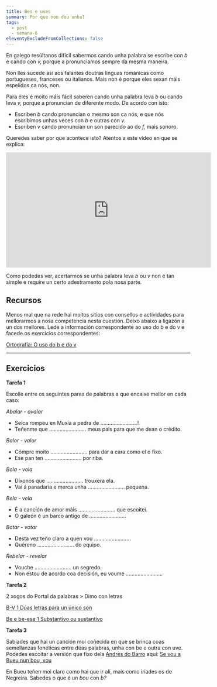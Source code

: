 ```yaml
---
title: Bes e uves
summary: Por que non dou unha?
tags:
  - post
  - semana-6
eleventyExcludeFromCollections: false
---
```

En galego resúltanos difícil sabermos cando unha palabra se escribe con *b* e cando con *v,* porque a pronunciamos sempre da mesma maneira. 

Non lles sucede así aos falantes doutras linguas románicas como portugueses, franceses ou italianos. Mais non é porque eles sexan máis espelidos ca nós, non.

Para eles é moito máis fácil saberen cando unha palabra leva *b* ou cando leva *v,* porque a pronuncian de diferente modo. De acordo con isto:

* Escriben *b* cando pronuncian o mesmo son ca nós, e que nós escribimos unhas veces con *b* e outras con *v.*
* Escriben *v* cando pronuncian un son parecido ao do *f,* mais sonoro. 

Queredes saber por que acontece isto? Atentos a este vídeo en que se explica:

<iframe width="560" height="315" src="https://www.youtube.com/embed/8O_K3bGuLsI" frameborder="0" allow="accelerometer; autoplay; encrypted-media; gyroscope; picture-in-picture" allowfullscreen></iframe>

Como podedes ver, acertarmos se unha palabra leva *b* ou *v* non é tan simple e require un certo adestramento pola nosa parte. 

## Recursos

Menos mal que na rede hai moitos sitios con consellos e actividades para mellorarmos a nosa competencia nesta cuestión. Deixo abaixo a ligazón a un dos mellores. Lede a información correspondente ao uso do b e do v e facede os exercicios correspondentes:

[Ortografía: O uso do b e do v](http://cotovia.org/proxecto/ort/ort_ud3_01.html?orix=ort&tema=ort_ud3_01.html)

[](https://www.edu.xunta.gal/espazoAbalar/sites/espazoAbalar/files/datos/1326967726/contido/ortografia/ortografia/o_uso_do_bv.html)

- - -

## Exercicios


**Tarefa 1**

Escolle entre os seguintes pares de palabras a que encaixe mellor en cada caso:

*Abalar - avalar*

* Seica rompeu en Muxía a pedra de .........................!
* Teñenme que ......................... meus pais para que me dean o crédito.

*Balor - valor*

* Cómpre moito ......................... para dar a cara como el o fixo.
* Ese pan ten ......................... por riba.

*Bola - vola*

* Díxonos que ......................... trouxera ela.
* Vai á panadaría e merca unha  ......................... pequena.

*Bela - vela*

* É a canción de amor máis ......................... que escoitei.
* O galeón é un barco antigo de .........................

*Botar - votar*

* Desta vez teño claro a quen vou  .........................
* Quéreno ......................... do equipo.

*Rebelar - revelar*

* Vouche ......................... un segredo.
* Non estou de acordo coa decisión, eu voume .........................


**Tarefa 2**

2 xogos do Portal da palabras > Dimo con letras

[B-V 1 Dúas letras para un único son](https://portaldaspalabras.gal/xogo/b-v-1/)

[Be e be-ese 1 Substantivo ou sustantivo](https://portaldaspalabras.gal/xogo/b-bs-1/)


**Tarefa 3**

Sabiades que hai un canción moi coñecida en que se brinca coas semellanzas fonéticas entre dúas palabras, unha con be e outra con uve. Podedes escoitar a versión que fixo dela [Andrés do Barro](https://gl.wikipedia.org/wiki/Andr%C3%A9s_do_Barro) aquí: [Se vou a Bueu nun bou, vou](https://www.youtube.com/watch?v=gWRaXBDTDMk)

En Bueu teñen moi claro como hai que ir alí, mais como iriades os de Negreira. Sabedes o que é un *bou* con *b?*